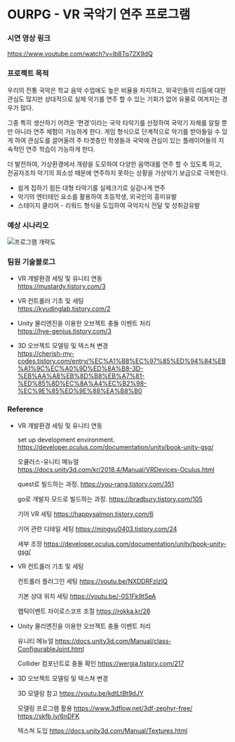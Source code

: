 OURPG - VR 국악기 연주 프로그램
======
### 시연 영상 링크 
https://www.youtube.com/watch?v=lb8Tq72X9dQ
    
 
 
### 프로젝트 목적 

   우리의 전통 국악은 학교 음악 수업에도 높은 비율을 차지하고, 외국인들의 리듬에 대한 관심도 많지만 상대적으로 실제 악기를 연주 할 수 있는 기회가 없어 유물로 여겨지는 경우가 많다.

   그중 특히 생산하기 어려운 ‘편경’이라는 국악 타악기를 선정하여 국악기 자체를 알릴 뿐만 아니라 연주 체험이 가능하게 한다. 게임 형식으로 단계적으로 악기를 받아들일 수 있게 하여 관심도를 끌어올려 주 타겟층인 학생들과 국악에 관심이 있는 플레이어들의 지속적인 연주 학습이 가능하게 한다.

   더 발전하여, 가상환경에서 개량을 도모하여 다양한 음역대를 연주 할 수 있도록 하고, 전공자조차 악기의 희소성 때문에 연주하지 못하는 상황을 가상악기 보급으로 극복한다.
  
  
* 쉽게 접하기 힘든 대형 타악기를 실제크기로 실감나게 연주
* 악기의 엔터테인 요소를 활용하여 초등학생, 외국인의 흥미유발
* 스테이지 클리어 - 리워드 형식을 도입하여 국악지식 전달 및 성취감유발  
  
  
  
  
### 예상 시나리오


![프로그램 개략도](https://user-images.githubusercontent.com/53827279/101482434-13828600-399a-11eb-8519-cb828d5d67c6.png)  
  
    
    
    
### 팀원 기술블로그


* VR 개발환경 세팅 및 유니티 연동    
  https://mustardy.tistory.com/3
    
* VR 컨트롤러 기초 및 세팅  
  https://kyudinglab.tistory.com/2  
    
* Unity 물리엔진을 이용한 오브젝트 충돌 이벤트 처리  
  https://hye-genius.tistory.com/3  
  
* 3D 오브젝트 모델링 및 텍스쳐 변경  
  https://cherish-my-codes.tistory.com/entry/%EC%A1%B8%EC%97%85%ED%94%84%EB%A1%9C%EC%A0%9D%ED%8A%B8-3D-%EB%AA%A8%EB%8D%B8%EB%A7%81-%ED%85%8D%EC%8A%A4%EC%B2%98-%EC%9E%85%ED%9E%88%EA%B8%B0
  
  
  
  
### Reference

* VR 개발환경 세팅 및 유니티 연동    

  set up development environment. <https://developer.oculus.com/documentation/unity/book-unity-gsg/>

  오큘러스-유니티 메뉴얼   <https://docs.unity3d.com/kr/2018.4/Manual/VRDevices-Oculus.html>

  quest로 빌드하는 과정.   <https://you-rang.tistory.com/351>

  go로 개발자 모드로 빌드하는 과정.   <https://bradbury.tistory.com/105>

  기어 VR 세팅
  <https://happysalmon.tistory.com/6>

  기어 관련 디테일 세팅
  <https://mingyu0403.tistory.com/24>

  세부 조정
  <https://developer.oculus.com/documentation/unity/book-unity-gsg/>


* VR 컨트롤러 기초 및 세팅  

  컨트롤러 플러그인 세팅
  <https://youtu.be/NXDDRFzlzIQ>

  기본 상대 위치 세팅
  <https://youtu.be/-0S1Fk9tSeA>

  햅틱이벤트
  자이로스코프 조절
  <https://rokka.kr/26>

* Unity 물리엔진을 이용한 오브젝트 충돌 이벤트 처리  

  유니티 메뉴얼
  <https://docs.unity3d.com/Manual/class-ConfigurableJoint.html>

  Collider 컴포넌트로 충돌 확인
  <https://wergia.tistory.com/217>


* 3D 오브젝트 모델링 및 텍스쳐 변경  

  3D 모델링 참고
  <https://youtu.be/kdtLtBt9dJY>

  모델링 프로그램 활용
  <https://www.3dflow.net/3df-zephyr-free/>
  <https://skfb.ly/6nDFK>
  
  텍스쳐 도입
  <https://docs.unity3d.com/Manual/Textures.html>
  

